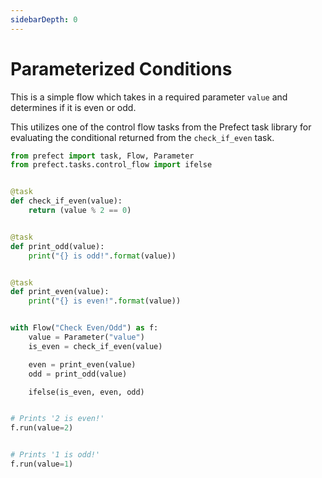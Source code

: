 ```yaml
---
sidebarDepth: 0
---
```


# Parameterized Conditions

This is a simple flow which takes in a required parameter `value` and determines if it is even or odd.

This utilizes one of the control flow tasks from the Prefect task library for evaluating
the conditional returned from the `check_if_even` task.

```python
from prefect import task, Flow, Parameter
from prefect.tasks.control_flow import ifelse


@task
def check_if_even(value):
    return (value % 2 == 0)


@task
def print_odd(value):
    print("{} is odd!".format(value))


@task
def print_even(value):
    print("{} is even!".format(value))


with Flow("Check Even/Odd") as f:
    value = Parameter("value")
    is_even = check_if_even(value)

    even = print_even(value)
    odd = print_odd(value)

    ifelse(is_even, even, odd)


# Prints '2 is even!'
f.run(value=2)


# Prints '1 is odd!'
f.run(value=1)
```

